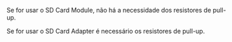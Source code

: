 Se for usar o SD Card Module, não há a necessidade dos resistores de pull-up.

Se for usar o SD Card Adapter é necessário os resistores de pull-up.
